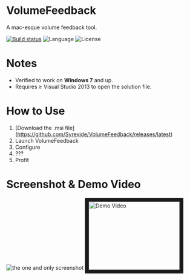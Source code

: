 # VolumeFeedback
A mac-esque volume feedback tool.

[![Build status](https://ci.appveyor.com/api/projects/status/jujskkn92epc3a4h?svg=true)](https://ci.appveyor.com/project/Syrexide/volumefeedback) ![Language](https://img.shields.io/badge/language-C%23-178600.svg) ![License](https://img.shields.io/badge/license-MIT-blue.svg)
# Notes
 * Verified to work on **Windows 7** and up.
 * Requires ≥ Visual Studio 2013 to open the solution file.

# How to Use

1. [Download the .msi file] (https://github.com/Syrexide/VolumeFeedback/releases/latest)
2. Launch VolumeFeedback
3. Configure
4. ???
5. Profit

# Screenshot & Demo Video

![the one and only screenshot](http://puu.sh/kiA1L/93b0d4e2d6.png)
<a href="http://www.youtube.com/watch?feature=player_embedded&v=IrPXOLMiMlU" target="_blank"><img src="http://img.youtube.com/vi/IrPXOLMiMlU/0.jpg" alt="Demo Video" width="240" height="180" border="10" /></a>
